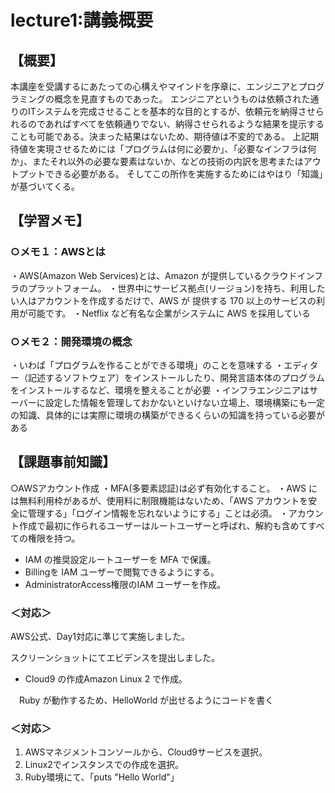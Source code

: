 # lecture1:講義概要

## 【概要】
本講座を受講するにあたっての心構えやマインドを序章に、エンジニアとプログラミングの概念を見直すものであった。
エンジニアというものは依頼された通りのITシステムを完成させることを基本的な目的とするが、依頼元を納得させられるのであればすべてを依頼通りでない、納得させられるような結果を提示することも可能である。決まった結果はないため、期待値は不変的である。
上記期待値を実現させるためには「プログラムは何に必要か」、「必要なインフラは何か」、またそれ以外の必要な要素はないか、などの技術の内訳を思考またはアウトプットできる必要がある。
そしてこの所作を実施するためにはやはり「知識」が基づいてくる。

## 【学習メモ】
### ○メモ１：AWSとは
・AWS(Amazon Web Services)とは、Amazon が提供しているクラウドインフラのプラットフォーム。
・世界中にサービス拠点(リージョン)を持ち、利用したい人はアカウントを作成するだけで、AWS が
提供する 170 以上のサービスの利用が可能です。
・Netflix など有名な企業がシステムに AWS を採用している

### ○メモ２：開発環境の概念
・いわば「プログラムを作ることができる環境」のことを意味する
・エディター（記述するソフトウェア）をインストールしたり、開発言語本体のプログラムをインストールするなど、環境を整えることが必要
・インフラエンジニアはサーバーに設定した情報を管理しておかないといけない立場上、環境構築にも一定の知識、具体的には実際に環境の構築ができるくらいの知識を持っている必要がある

## 【課題事前知識】
○AWSアカウント作成
・MFA(多要素認証)は必ず有効化すること。
・AWS には無料利用枠があるが、使用料に制限機能はないため、「AWS アカウントを安全に管理する」「ログイン情報を忘れないようにする」ことは必須。
・アカウント作成で最初に作られるユーザーはルートユーザーと呼ばれ、解約も含めてすべての権限を持つ。



- IAM の推奨設定ルートユーザーを MFA で保護。
- Billingを IAM ユーザーで閲覧できるようにする。
- AdministratorAccess権限のIAM ユーザーを作成。

### ＜対応＞
AWS公式、Day1対応に準じて実施しました。

スクリーンショットにてエビデンスを提出しました。

- Cloud9 の作成Amazon Linux 2 で作成。

　Ruby が動作するため、HelloWorld が出せるようにコードを書く

### ＜対応＞
1. AWSマネジメントコンソールから、Cloud9サービスを選択。
2. Linux2でインスタンスでの作成を選択。
3. Ruby環境にて、「puts "Hello World"」
